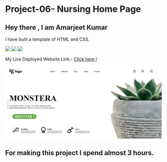 # Project-06-  Nursing Home Page
 ## Hey there ,  I am Amarjeet Kumar
 I have built a template of HTML and CSS. 
 
 ![](https://img.shields.io/badge/Project-06-green)
 ![](https://img.shields.io/badge/HTML-5-orange)
 ![](https://img.shields.io/badge/CSS-3-blue)

 My Live Deployed Website Link:- [Click here !](https://project-06-nursing-website-template.netlify.app/)

 
 ![](./photos/web-page.jpg)

 ## For making this project I spend almost 3 hours.


